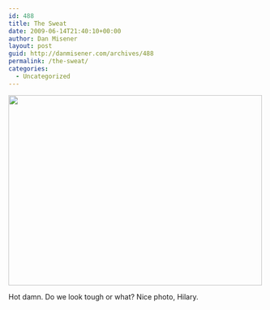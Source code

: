```yaml
---
id: 488
title: The Sweat
date: 2009-06-14T21:40:10+00:00
author: Dan Misener
layout: post
guid: http://danmisener.com/archives/488
permalink: /the-sweat/
categories:
  - Uncategorized
---
```

[<img src="http://farm3.static.flickr.com/2469/3612768580_58d2ac5ee5.jpg" width="500" height="375" />](http://www.flickr.com/photos/hillygreen/3612768580/)

Hot damn. Do we look tough or what? Nice photo, Hilary.